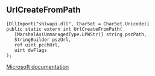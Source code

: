 ## UrlCreateFromPath

```
[DllImport("shlwapi.dll", CharSet = CharSet.Unicode)]
public static extern int UrlCreateFromPath(
   [MarshalAs(UnmanagedType.LPWStr)] string pszPath,
   StringBuilder pszUrl,
   ref uint pcchUrl,
   uint dwFlags
);
```

[Microsoft documentation](https://docs.microsoft.com/en-us/windows/win32/api/shlwapi/nf-shlwapi-urlcreatefrompathw)
